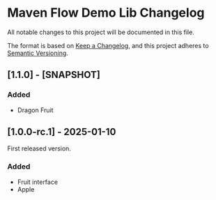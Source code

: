# Maven Flow Demo Lib Changelog

All notable changes to this project will be documented in this file.

The format is based on [Keep a Changelog](https://keepachangelog.com/en/1.1.0/),
and this project adheres to [Semantic Versioning](https://semver.org/spec/v2.0.0.html).

## [1.1.0] - [SNAPSHOT]

### Added

- Dragon Fruit

## [1.0.0-rc.1] - 2025-01-10

First released version.

### Added

- Fruit interface
- Apple
